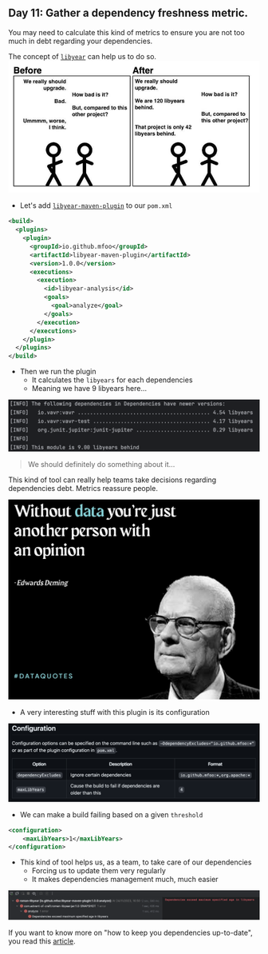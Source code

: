 ## Day 11: Gather a dependency freshness metric.
You may need to calculate this kind of metrics to ensure you are not too much in debt regarding your dependencies.

The concept of [`libyear`](https://libyear.com/) can help us to do so. 
![Libyear](img/libyear.webp)

- Let's add [`libyear-maven-plugin`](https://github.com/mfoo/libyear-maven-plugin) to our `pom.xml`

```xml
<build>
  <plugins>
    <plugin>
      <groupId>io.github.mfoo</groupId>
      <artifactId>libyear-maven-plugin</artifactId>
      <version>1.0.0</version>
      <executions>
        <execution>
          <id>libyear-analysis</id>
          <goals>
            <goal>analyze</goal>
          </goals>
        </execution>
      </executions>
    </plugin>
  </plugins>
</build>
```

- Then we run the plugin
    - It calculates the `libyears` for each dependencies
    - Meaning we have 9 libyears here...

![Libyear result](img/result.png)

> We should definitely do something about it...

This kind of tool can really help teams take decisions regarding dependencies debt. Metrics reassure people.

![Deming](img/deming.jpg)

- A very interesting stuff with this plugin is its configuration

![Configuration](img/configuration.png)

- We can make a build failing based on a given `threshold`

```xml
<configuration>
    <maxLibYears>1</maxLibYears>
</configuration>
```

- This kind of tool helps us, as a team, to take care of our dependencies
  - Forcing us to update them very regularly
  - It makes dependencies management much, much easier

![Failure](img/failing-build.png)

If you want to know more on "how to keep you dependencies up-to-date", you read this [article](https://xtrem-tdd.netlify.app/Flavours/Practices/keep-dependencies-up-to-date).
